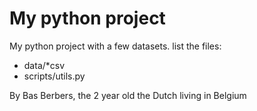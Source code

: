# My python project
My python project with a few datasets. 
list the files:
- data/*csv
- scripts/utils.py

By Bas Berbers, the 2 year old the Dutch living in Belgium
